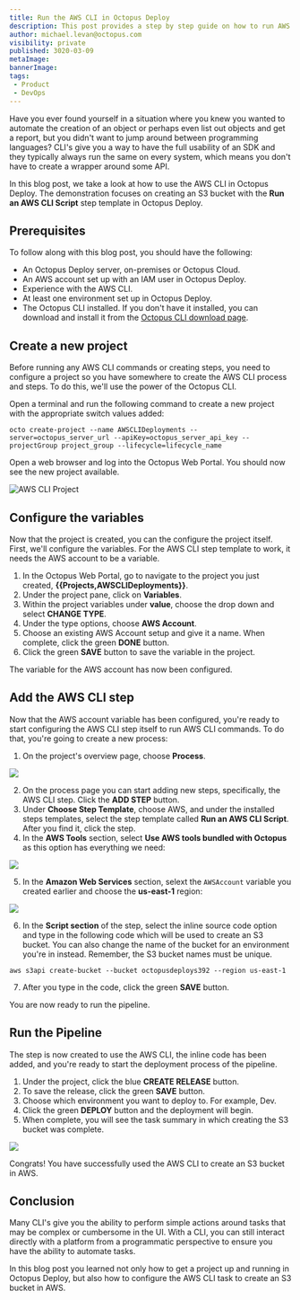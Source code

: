 ```yaml
---
title: Run the AWS CLI in Octopus Deploy
description: This post provides a step by step guide on how to run AWS CLI commands inside of Octopus Deploy.
author: michael.levan@octopus.com
visibility: private
published: 3020-03-09
metaImage: 
bannerImage: 
tags:
 - Product
 - DevOps
---
```


Have you ever found yourself in a situation where you knew you wanted to automate the creation of an object or perhaps even list out objects and get a report, but you didn't want to jump around between programming languages? CLI's give you a way to have the full usability of an SDK and they typically always run the same on every system, which means you don't have to create a wrapper around some API.

In this blog post, we take a look at how to use the AWS CLI in Octopus Deploy. The demonstration focuses on creating an S3 bucket with the **Run an AWS CLI Script** step template in Octopus Deploy.

## Prerequisites

To follow along with this blog post, you should have the following:

- An Octopus Deploy server, on-premises or Octopus Cloud.
- An AWS account set up with an IAM user in Octopus Deploy.
- Experience with the AWS CLI.
- At least one environment set up in Octopus Deploy.
- The Octopus CLI installed. If you don't have it installed, you can download and install it from the [Octopus CLI download page](https://octopus.com/downloads/octopuscli).

## Create a new project

Before running any AWS CLI commands or creating steps, you need to configure a project so you have somewhere to create the AWS CLI process and steps. To do this, we'll use the power of the Octopus CLI.

Open a terminal and run the following command to create a new project with the appropriate switch values added:

```
octo create-project --name AWSCLIDeployments --server=octopus_server_url --apiKey=octopus_server_api_key --projectGroup project_group --lifecycle=lifecycle_name
```

Open a web browser and log into the Octopus Web Portal. You should now see the new project available.

![AWS CLI Project](images/2.png)

## Configure the variables

Now that the project is created, you can the configure the project itself. First, we'll configure the variables. For the AWS CLI step template to work, it needs the AWS account to be a variable.

1. In the Octopus Web Portal, go to navigate to the project you just created, **{{Projects,AWSCLIDeployments}}**.
2. Under the project pane, click on **Variables**.
3. Within the project variables under **value**, choose the drop down and select **CHANGE TYPE**.
4. Under the type options, choose **AWS Account**.
5. Choose an existing AWS Account setup and give it a name. When complete, click the green **DONE** button.
6. Click the green **SAVE** button to save the variable in the project.

The variable for the AWS account has now been configured.

## Add the AWS CLI step

Now that the AWS account variable has been configured, you're ready to start configuring the AWS CLI step itself to run AWS CLI commands. To do that, you're going to create a new process:

1. On the project's overview page, choose **Process**.

![](images/9.png)

2. On the process page you can start adding new steps, specifically, the AWS CLI step. Click the **ADD STEP** button.
3. Under **Choose Step Template**, choose AWS, and under the installed steps templates, select the step template called **Run an AWS CLI Script**. After you find it, click the step.
4. In the **AWS Tools** section, select **Use AWS tools bundled with Octopus** as this option has everything we need:

![](images/13.png)

5. In the **Amazon Web Services** section, selext the `AWSAccount` variable you created earlier and choose the **us-east-1** region:

![](images/14.png)

6. In the **Script section** of the step, select the inline source code option and type in the following code which will be used to create an S3 bucket. You can also change the name of the bucket for an environment you're in instead. Remember, the S3 bucket names must be unique.

```
aws s3api create-bucket --bucket octopusdeploys392 --region us-east-1
```

7. After you type in the code, click the green **SAVE** button.

You are now ready to run the pipeline.

## Run the Pipeline

The step is now created to use the AWS CLI, the inline code has been added, and you're ready to start the deployment process of the pipeline. 

1. Under the project, click the blue **CREATE RELEASE** button.
2. To save the release, click the green **SAVE** button.
3. Choose which environment you want to deploy to. For example, Dev.
4. Click the green **DEPLOY** button and the deployment will begin.
5. When complete, you will see the task summary in which creating the S3 bucket was complete.

![](images/19.png)

Congrats! You have successfully used the AWS CLI to create an S3 bucket in AWS.

## Conclusion

Many CLI's give you the ability to perform simple actions around tasks that may be complex or cumbersome in the UI. With a CLI, you can still interact directly with a platform from a programmatic perspective to ensure you have the ability to automate tasks.

In this blog post you learned not only how to get a project up and running in Octopus Deploy, but also how to configure the AWS CLI task to create an S3 bucket in AWS.
